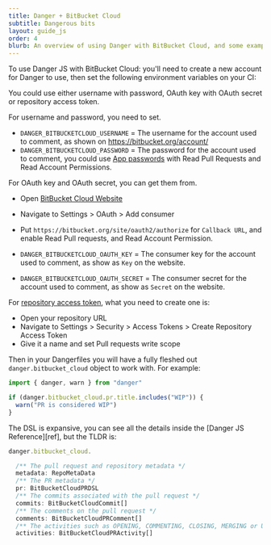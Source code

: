 ```yaml
---
title: Danger + BitBucket Cloud
subtitle: Dangerous bits
layout: guide_js
order: 4
blurb: An overview of using Danger with BitBucket Cloud, and some examples
---
```


To use Danger JS with BitBucket Cloud: you'll need to create a new account for Danger to use, then set the following
environment variables on your CI:

You could use either username with password, OAuth key with OAuth secret or repository access token.

For username and password, you need to set.

- `DANGER_BITBUCKETCLOUD_USERNAME` = The username for the account used to comment, as shown on
  https://bitbucket.org/account/
- `DANGER_BITBUCKETCLOUD_PASSWORD` = The password for the account used to comment, you could use
  [App passwords](https://confluence.atlassian.com/bitbucket/app-passwords-828781300.html#Apppasswords-Aboutapppasswords)
  with Read Pull Requests and Read Account Permissions.

For OAuth key and OAuth secret, you can get them from.

- Open [BitBucket Cloud Website](https://bitbucket.org)
- Navigate to Settings > OAuth > Add consumer
- Put `https://bitbucket.org/site/oauth2/authorize` for `Callback URL`, and enable Read Pull requests, and Read Account
  Permission.

- `DANGER_BITBUCKETCLOUD_OAUTH_KEY` = The consumer key for the account used to comment, as show as `Key` on the website.
- `DANGER_BITBUCKETCLOUD_OAUTH_SECRET` = The consumer secret for the account used to comment, as show as `Secret` on the
  website.

For [repository access token](https://support.atlassian.com/bitbucket-cloud/docs/repository-access-tokens/), what you
need to create one is:

- Open your repository URL
- Navigate to Settings > Security > Access Tokens > Create Repository Access Token
- Give it a name and set Pull requests write scope

Then in your Dangerfiles you will have a fully fleshed out `danger.bitbucket_cloud` object to work with. For example:

```ts
import { danger, warn } from "danger"

if (danger.bitbucket_cloud.pr.title.includes("WIP")) {
  warn("PR is considered WIP")
}
```

The DSL is expansive, you can see all the details inside the [Danger JS Reference][ref], but the TLDR is:

```ts
danger.bitbucket_cloud.

  /** The pull request and repository metadata */
  metadata: RepoMetaData
  /** The PR metadata */
  pr: BitBucketCloudPRDSL
  /** The commits associated with the pull request */
  commits: BitBucketCloudCommit[]
  /** The comments on the pull request */
  comments: BitBucketCloudPRComment[]
  /** The activities such as OPENING, COMMENTING, CLOSING, MERGING or UPDATING a pull request */
  activities: BitBucketCloudPRActivity[]
```
